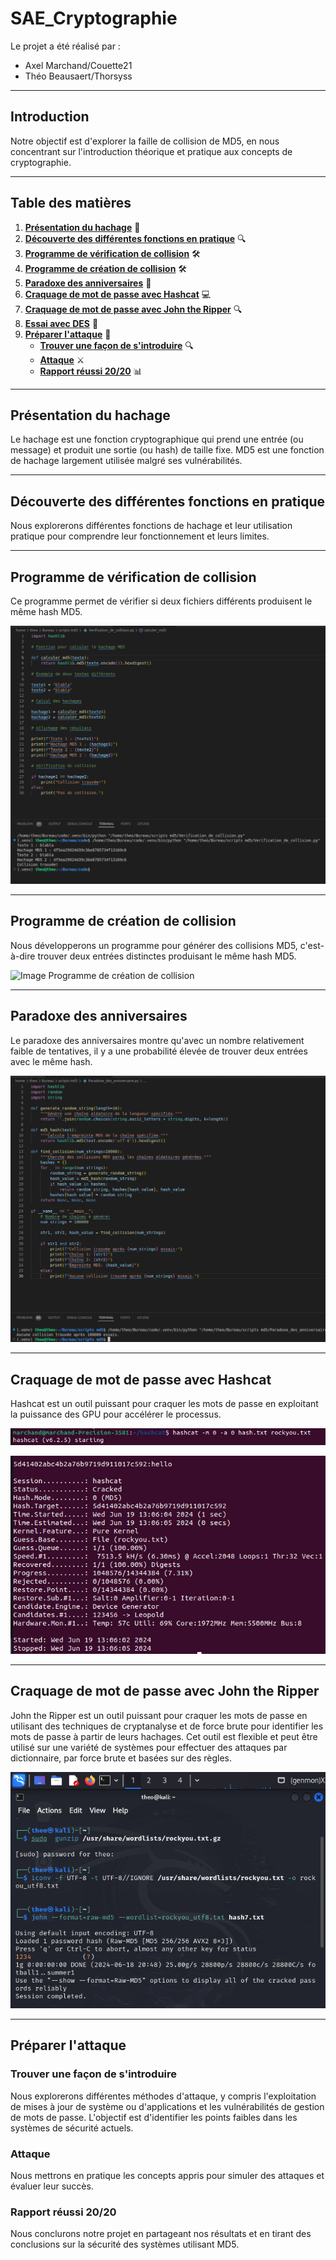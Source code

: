 # SAE_Cryptographie

Le projet a été réalisé par :
- Axel Marchand/Couette21
- Théo Beausaert/Thorsyss

---

## **Introduction**

Notre objectif est d'explorer la faille de collision de MD5, en nous concentrant sur l'introduction théorique et pratique aux concepts de cryptographie.

---

## **Table des matières**

1. [**Présentation du hachage**](#présentation-du-hachage) 📜
2. [**Découverte des différentes fonctions en pratique**](#découverte-des-différentes-fonctions-en-pratique) 🔍
3. [**Programme de vérification de collision**](#programme-de-vérification-de-collision) 🛠️
4. [**Programme de création de collision**](#programme-de-création-de-collision) 🛠️
5. [**Paradoxe des anniversaires**](#paradoxe-des-anniversaires) 🎉
6. [**Craquage de mot de passe avec Hashcat**](#craquage-de-mot-de-passe-avec-hashcat) 💻
7. [**Craquage de mot de passe avec John the Ripper**](#Craquage-de-mot-de-passe-avec-John-the-Ripper) 🔍
8. [**Essai avec DES**](#essai-avec-des) 🔐
9. [**Préparer l'attaque**](#préparer-lattaque) 🚀
    - [**Trouver une façon de s'introduire**](#trouver-une-façon-de-sintroduire) 🔍
    - [**Attaque**](#attaque) ⚔️
    - [**Rapport réussi 20/20**](#rapport-réussi-2020) 📊

---

## **Présentation du hachage**

Le hachage est une fonction cryptographique qui prend une entrée (ou message) et produit une sortie (ou hash) de taille fixe. MD5 est une fonction de hachage largement utilisée malgré ses vulnérabilités.

---

## **Découverte des différentes fonctions en pratique**

Nous explorerons différentes fonctions de hachage et leur utilisation pratique pour comprendre leur fonctionnement et leurs limites.

---

## **Programme de vérification de collision**

Ce programme permet de vérifier si deux fichiers différents produisent le même hash MD5.

![Image Programme de vérification de collision](Captures/verif.png)

---

## **Programme de création de collision**

Nous développerons un programme pour générer des collisions MD5, c'est-à-dire trouver deux entrées distinctes produisant le même hash MD5.

![Image Programme de création de collision](images/creation_collision.png)

---

## **Paradoxe des anniversaires**

Le paradoxe des anniversaires montre qu'avec un nombre relativement faible de tentatives, il y a une probabilité élevée de trouver deux entrées avec le même hash.

![Image Paradoxe des anniversaires](Captures/Paradoxe.png)

---

## **Craquage de mot de passe avec Hashcat**

Hashcat est un outil puissant pour craquer les mots de passe en exploitant la puissance des GPU pour accélérer le processus.

![Craquage de mot de passe avec Hashcat](Captures/hashcat.png)

![Craquage de mot de passe avec Hashcat](Captures/hash2.png)

---
## **Craquage de mot de passe avec John the Ripper**

John the Ripper est un outil puissant pour craquer les mots de passe en utilisant des techniques de cryptanalyse et de force brute pour identifier les mots de passe à partir de leurs hachages. Cet outil est flexible et peut être utilisé sur une variété de systèmes pour effectuer des attaques par dictionnaire, par force brute et basées sur des règles.

![Craquage de mot de passe avec John the Ripper](Captures/crack_hash.png)

---

## **Préparer l'attaque**

### **Trouver une façon de s'introduire**

Nous explorerons différentes méthodes d'attaque, y compris l'exploitation de mises à jour de système ou d'applications et les vulnérabilités de gestion de mots de passe. L'objectif est d'identifier les points faibles dans les systèmes de sécurité actuels.

### **Attaque**

Nous mettrons en pratique les concepts appris pour simuler des attaques et évaluer leur succès.

### **Rapport réussi 20/20**

Nous conclurons notre projet en partageant nos résultats et en tirant des conclusions sur la sécurité des systèmes utilisant MD5.



